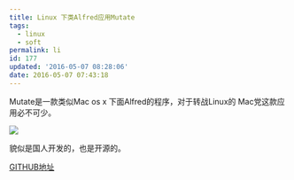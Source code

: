 ```yaml
---
title: Linux 下类Alfred应用Mutate
tags:
  - linux
  - soft
permalink: li
id: 177
updated: '2016-05-07 08:28:06'
date: 2016-05-07 07:43:18
---
```


Mutate是一款类似Mac os x 下面Alfred的程序，对于转战Linux的 Mac党这款应用必不可少。

![](/content/images/2016/05/af.png)

貌似是国人开发的，也是开源的。

[GITHUB地址](https://github.com/qdore/Mutate)
